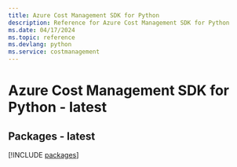 ```yaml
---
title: Azure Cost Management SDK for Python
description: Reference for Azure Cost Management SDK for Python
ms.date: 04/17/2024
ms.topic: reference
ms.devlang: python
ms.service: costmanagement
---
```

# Azure Cost Management SDK for Python - latest
## Packages - latest
[!INCLUDE [packages](cost-management-index.md)]
